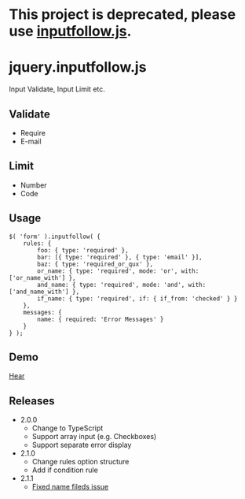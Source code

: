 # This project is deprecated, please use [inputfollow.js](https://github.com/sushat4692/inputfollow.js).

# jquery.inputfollow.js

Input Validate, Input Limit etc.

## Validate

* Require
* E-mail

## Limit

* Number
* Code

## Usage

```
$( 'form' ).inputfollow( {
    rules: {
        foo: { type: 'required' },
        bar: [{ type: 'required' }, { type: 'email' }],
        baz: { type: 'required_or_qux' },
        or_name: { type: 'required', mode: 'or', with: ['or_name_with'] },
        and_name: { type: 'required', mode: 'and', with: ['and_name_with'] },
        if_name: { type: 'required', if: { if_from: 'checked' } }
    },
    messages: {
        name: { required: 'Error Messages' }
    }
} );
```

## Demo

[Hear](https://sushat4692.github.io/jquery.inputfollow.js/)

## Releases

* 2.0.0
  * Change to TypeScript
  * Support array input (e.g. Checkboxes)
  * Support separate error display
* 2.1.0
  * Change rules option structure
  * Add if condition rule
* 2.1.1
  * [Fixed name fileds issue](https://github.com/sushat4692/jquery.inputfollow.js/issues/2)
